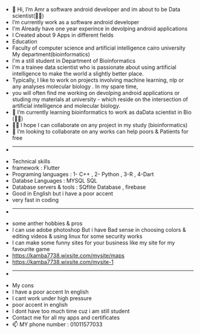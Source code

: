 - 👋 Hi, I’m Amr a software android developer and im about to be Data scientist(👨‍💻)
- I’m currently work as a software android developer 
- I'm  Already have one year experince in devolping android applications
- I Created about 9 Apps in different fields 
- Education
- Faculty of computer science and artificial intelligence cairo university My department(bioinformatics)
-  I'm a still student in Department of Bioinformatics 
-  I'm a trainee data scientist who is passionate about using artificial intelligence  to make the world a slightly better place.
-  Typically, I like to work on projects involving machine learning, nlp or any analyses molecular biology . In my spare time, 
-  you will often find me working on devolping android applications or studing my materials at university - which reside on the intersection of artificial intelligence and molecular biology.
- 🌱 I’m currently learning bioinformatics to work as daData scientist in Bio (👨‍💻)
-  👀👀 I hope I can collaborate on any project in my study (bioinformatics)  
- 💞️  I’m looking to collaborate on any works can help poors & Patients for free
- ________________________________________________________________________________________________________
- Technical skills 
- framework : Flutter
- Programing languages :  1- C++  , 2- Python , 3-R , 4-Dart 
- Databse Languages : MYSQL SQL 
- Database servers & tools : SQflite Database , firebase
- Good in English but i have a poor accent 
- very fast in coding 
- ________________________________________________________________________________________________________
- some anther hobbies & pros
- I can use adobe photoshop But i have Bad sense in choosing colors & editing videos & using linux for some security works
- I can make some funny sites for your business like my site for my favourite game
- https://kamba7738.wixsite.com/mysite/maps
- https://kamba7738.wixsite.com/mysite-1
- __________________
- My cons 
- I have a poor accent In english
- I cant work under high pressure
- poor accent in english 
- I dont have too much time cuz i am still student 
- Contact me for all my apps and certificates 
- 📫 MY phone number : 01011577033
